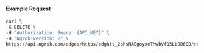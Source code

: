 <!-- Code generated for API Clients. DO NOT EDIT. -->

#### Example Request

```bash
curl \
-X DELETE \
-H "Authorization: Bearer {API_KEY}" \
-H "Ngrok-Version: 2" \
https://api.ngrok.com/edges/https/edghts_2bhsNAEgoyxeTMwbVfQ5LbOB6CD/routes/edghtsrt_2bhsND1dRgeHinLfsXZPGD3vMUu/user_agent_filter
```
